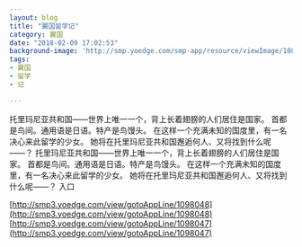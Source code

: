 ```yaml
---
layout: blog
title: "翼国留学记"
category: 翼国
date: "2018-02-09 17:02:53"
background-image: 'http://smp.yoedge.com/smp-app/resource/viewImage/1002972appline.png'
tags:
- 翼国
- 留学
- 记

---
```

托里玛尼亚共和国——世界上唯一一个，背上长着翅膀的人们居住是国家。 首都是鸟间。通用语是日语。特产是鸟馒头。 在这样一个充满未知的国度里，有一名决心来此留学的少女。 她将在托里玛尼亚共和国邂逅何人、又将找到什么呢——？
托里玛尼亚共和国——世界上唯一一个，背上长着翅膀的人们居住是国家。 首都是鸟间。通用语是日语。特产是鸟馒头。 在这样一个充满未知的国度里，有一名决心来此留学的少女。 她将在托里玛尼亚共和国邂逅何人、又将找到什么呢——？
入口

[http://smp3.yoedge.com/view/gotoAppLine/1098048](http://smp3.yoedge.com/view/gotoAppLine/1098048)
[http://smp3.yoedge.com/view/gotoAppLine/1098047](http://smp3.yoedge.com/view/gotoAppLine/1098047)

        
